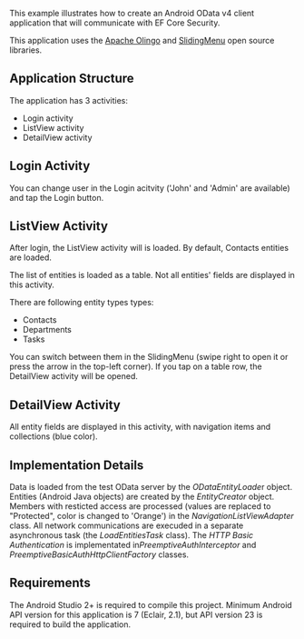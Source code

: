 This example illustrates how to create an Android OData v4 client application that will communicate with EF Core Security.

This application uses the [Apache Olingo](https://olingo.apache.org/) and [SlidingMenu](https://github.com/jfeinstein10/SlidingMenu) open source libraries.

Application Structure
--------------
The application has 3 activities:
* Login activity
* ListView activity
* DetailView activity


Login Activity
--------------
You can change user in the Login acitvity ('John' and 'Admin' are available) and tap the Login button.


ListView Activity
-----------------
After login, the ListView activity will is loaded.
By default, Contacts entities are loaded.

The list of entities is loaded as a table. Not all entities' fields are displayed in this activity.

There are following entity types types:
* Contacts
* Departments
* Tasks

You can switch between them in the SlidingMenu (swipe right to open it or press the arrow in the top-left corner).
If you tap on a table row, the DetailView activity will be opened.


DetailView Activity
-----------------
All entity fields are displayed in this activity, with navigation items and collections (blue color).


Implementation Details
--------------
Data is loaded from the test OData server by the *ODataEntityLoade*r object. Entities (Android Java objects) are created by the *EntityCreator* object. Members with resticted access are processed (values are replaced to "Protected", color is changed to 'Orange') in the *NavigationListViewAdapter* class. All network communications are execuded in a separate asynchronous task (the *LoadEntitiesTask* class). The *HTTP Basic Authentication* is implementated in*PreemptiveAuthInterceptor* and *PreemptiveBasicAuthHttpClientFactory* classes.

Requirements
------------
The Android Studio 2+ is required to compile this project. Minimum Android API version for this application is 7 (Eclair, 2.1), but API version 23 is required to build the application.
